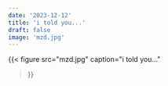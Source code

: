 ```yaml
---
date: '2023-12-12'
title: 'i told you...'
draft: false
image: 'mzd.jpg'
---
```


{{< figure
  src="mzd.jpg"
  caption="i told you..."
>}}
